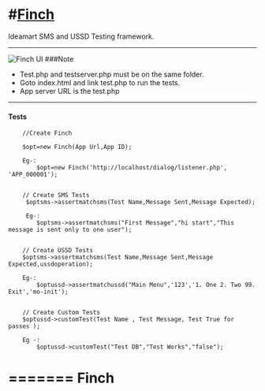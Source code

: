 #[Finch](http://github.com/pasindud)
=====

Ideamart SMS and USSD Testing framework.
***
![Finch UI](http://s13.postimg.org/rbyudk0pz/tests.png)
###Note
* Test.php and testserver.php must be on the same folder.
* Goto index.html and link test.php to run the tests.
* App server URL is the test.php 

***
#### Tests  
    
        //Create Finch
    
        $opt=new Finch(App Url,App ID);
        
        Eg-:
            $opt=new Finch('http://localhost/dialog/listener.php', 'APP_000001');
        
        
        // Create SMS Tests
         $optsms->assertmatchsms(Test Name,Message Sent,Message Expected);
         
         Eg-:
            $optsms->assertmatchsms("First Message","hi start","This message is sent only to one user");
        
        
        // Create USSD Tests
        $optsms->assertmatchsms(Test Name,Message Sent,Message Expected,ussdoperation);
        
        Eg-:
            $optussd->assertmatchussd("Main Menu",'123','1. One 2. Two 99. Exit','mo-init');
        

        // Create Custom Tests
        $optussd->customTest(Test Name , Test Message, Test True for passes );
        
        Eg -:
            $optussd->customTest("Test DB","Test Works","false");

    
=======
Finch
=====
